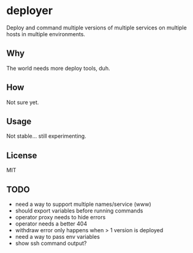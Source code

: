 # deployer
Deploy and command multiple versions of multiple services on multiple hosts in multiple environments.

## Why
The world needs more deploy tools, duh.

## How
Not sure yet.

## Usage
Not stable... still experimenting.

## License
MIT

## TODO
* need a way to support multiple names/service (www)
* should export variables before running commands
* operator proxy needs to hide errors
* operator needs a better 404
* withdraw error only happens when > 1 version is deployed
* need a way to pass env variables
* show ssh command output?